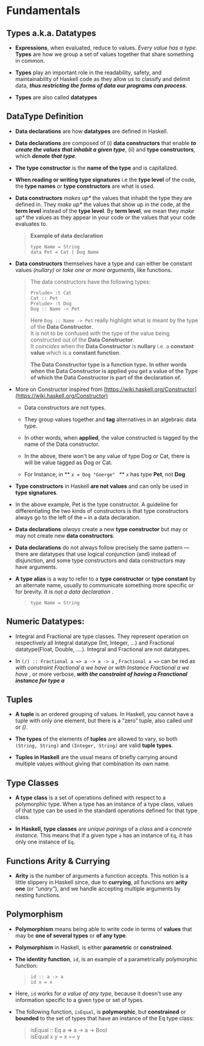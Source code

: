 # Fundamentals

## Types a.k.a. Datatypes

- **Expressions**, when evaluated, reduce to values. _Every value has a type_. **Types** are how we group a set of values together that share something in common.


- **Types** play an important role in the readability, safety, and maintainability of Haskell code as they allow us to classify and delimit data, **_thus restricting the forms of data our programs can process_**.


- **Types** are also called **datatypes**


## DataType Definition

- **Data declarations** are how **datatypes** are defined in Haskell.


- **Data declarations** are composed of (i) **data constructors** that enable _**to create the values that inhabit a given type**_, (ii) and **type constructors**, which   _**denote that type**_.


- **The type constructor** is the **name of the type** and is capitalized.


- **When reading or writing type signatures** i.e the **type level** of the code, the **type names** or **type constructors** are what is used.


- **Data constructors** _makes up*_ the values that inhabit the type they are defined in. They _make up*_ the values that show up in the code, at the **term level** instead of the **type level**. By **term level**, we mean they _make up*_ the values as they appear in your code or the values that your code evaluates to.

   > **Example of data declaration**
   >
   > `type Name = String`  
   > `data Pet = Cat | Dog Name`

- **Data constructors** themselves have a type and can either be constant values _(nullary)_ or _take one or more arguments_, like functions.

   > The data constructors have the following types:  
   >
   > `Prelude> :t Cat`   
   > `Cat :: Pet `  
   > `Prelude> :t Dog`    
   > `Dog :: Name -> Pet`  
   >
   > Here `Dog :: Name -> Pet` really highlight what is meant by the type of the **Data Constructor**.  
   > It is not to be confused with the type of the value being constructed out of the **Data Constructor**.  
   > It _coincides_ when the **Data Constructor** is **nullary** i.e. a **constant value** which is a **constant function**.  
   >   
   > **The Data Constructor type is a function type.**
   > **In other words when the Data Constructor is applied you get a value of the Type of which the Data Constructor is part of the declaration of.**





- More on Constructor inspired from [https://wiki.haskell.org/Constructor](https://wiki.haskell.org/Constructor)

    - Data constructors are not types.
    
    - They group values together and **tag** alternatives in an algebraic data type.
  
    - In other words, when **applied**, the value constructed is tagged by the name of the Data constructor.
  
    - In the above, there won't be any value of type Dog or Cat, there is will be value tagged as Dog or Cat.
  
    - For Instance, in ** `x = Dog "Goerge" ` ** `x` has type **Pet**, not **Dog**
  


- **Type constructors** in Haskell **are not values** and can only be used in **type signatures**.


- In the above example, Pet is the type constructor. A guideline for differentiating the two kinds of constructors is that type constructors always go to the left of the `=` in a data declaration.


- **Data declarations** _always_ create a new **type constructor** but may or may not create new **data constructors**.


- **Data declarations** do not always follow precisely the same pattern — there are datatypes that use logical conjunction (and) instead of disjunction, and some type constructors and data constructors may have arguments.




- **A type alias** is a way to refer to a **type constructor** or **type constant** by an alternate name, usually to communicate something more specific or for brevity. _It is not a data declaration_ .


   > `type Name = String`



## Numeric Datatypes:

- Integral and Fractional are type classes. They represent operation on respectively all Integral datatype (Int, Integer, ...) and Fractional datatype(Float, Double, ....). Integral and Fractional are not datatypes.


- In `(/) :: Fractional a => a -> a -> a` , `Fractional a =>` can be red as _with constraint Fractional a we have_  or  _with Instance Fractional a we have_ , or more verbose, _**with the constraint of having a Franctional instance for type a**_


## Tuples

- **A tuple** is an ordered grouping of values. In Haskell, you cannot have a tuple with only one element, but there is a “zero” tuple, also called _unit_ or _()_.


- **The types** of the elements of **tuples** are allowed to vary, so both `(String, String)` and `(Integer, String)` are valid **tuple types**.


- **Tuples in Haskell** are the usual means of briefly carrying around multiple values without giving that combination its own name.
 


## Type Classes

- **A type class** is a set of operations defined with respect to a polymorphic type. When a type has an instance of a type class, values of that type can be used in the standard operations defined for that type class.


- **In Haskell,** **type classes** are _unique pairings_ of a _class_ and a _concrete instance_. This means that if a given type `a` has an instance of `Eq`, it has only one instance of `Eq`.


## Functions Arity & Currying 

- **Arity** is the number of arguments a function accepts. This notion is a little slippery in Haskell since, due to **currying**, all functions are **arity one** (or _“unary”_), and we handle accepting multiple arguments by nesting functions.


## Polymorphism

- **Polymorphism** means being able to write code in terms of **values** that may be **one of several types** or **of any type**.


- **Polymorphism** in Haskell, is either **parametric** or **constrained**. 


- **The identity function**, `id`, is an example of a parametrically polymorphic function: 


   > `id :: a -> a`  
   > `id x = x` 


- Here, `id` works for _a value of any type_, because it doesn't use any information specific to a given type or set of types. 


- The following function, `isEqual`, is **polymorphic**, but **constrained** or **bounded** to the set of types that have an instance of the Eq type class: 


   > isEqual :: Eq a => a -> a -> Bool  
   > isEqual x y = x == y  





